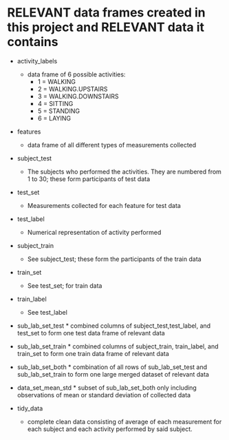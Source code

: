 # RELEVANT data frames created in this project and RELEVANT data it contains

* activity_labels
    * data frame of 6 possible activities:
        * 1 = WALKING
        * 2 = WALKING.UPSTAIRS
        * 3 = WALKING.DOWNSTAIRS
        * 4 = SITTING
        * 5 = STANDING
        * 6 = LAYING
* features
    * data frame of all different types of measurements collected
* subject_test
    * The subjects who performed the activities. They are numbered from 1 to 30; these form participants of test data
* test_set 
    * Measurements collected for each feature for test data
* test_label 
    * Numerical representation of activity performed


* subject_train
    * See subject_test; these form the participants of the train data
* train_set 
    * See test_set; for train data
* train_label
    * See test_label
    
* sub_lab_set_test
      * combined columns of subject_test,test_label, and test_set to form one test data frame of relevant data
* sub_lab_set_train
      * combined columns of subject_train, train_label, and train_set to form one train data frame of relevant data
* sub_lab_set_both
      * combination of all rows of sub_lab_set_test and sub_lab_set_train to form one large merged dataset of relevant data
* data_set_mean_std
      * subset of sub_lab_set_both only including observations of mean or standard deviation of collected data
* tidy_data
    * complete clean data consisting of average of each measurement for each subject and each activity performed by said subject.
